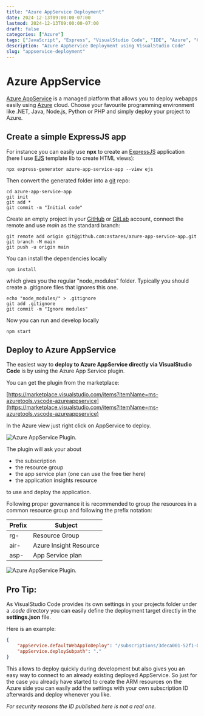 ```yaml
---
title: "Azure AppService Deployment"
date: 2024-12-13T09:00:00-07:00
lastmod: 2024-12-13T09:00:00-07:00
draft: false
categories: ["Azure"]
tags: ["JavaScript", "Express", "VisualStudio Code", "IDE", "Azure", "Cloud"]
description: "Azure AppService Deployment using VisualStudio Code"
slug: "appservice-deployment"
---
```


# Azure AppService

[Azure AppService](https://azure.microsoft.com/en-gb/products/app-service) is a managed platform that allows you to deploy webapps easily using [Azure](https://azure.com) cloud. Choose your favourite programming environment like .NET, Java, Node.js, Python or PHP and simply deploy your project to Azure.

## Create a simple ExpressJS app

For instance you can easily use **npx** to create an [ExpressJS](https://expressjs.com/) application (here I use [EJS](https://ejs.co) template lib to create HTML views):

```
npx express-generator azure-app-service-app --view ejs
```

Then convert the generated folder into a [git](https://git-scm.com/) repo:

```
cd azure-app-service-app
git init 
git add * 
git commit -m "Initial code"
```

Create an empty project in your [GitHub](https://github.com/) or [GitLab](https://gitlab.com) account, connect the remote and use *main* as the standard branch:
```
git remote add origin git@github.com:astares/azure-app-service-app.git
git branch -M main
git push -u origin main
```
You can install the dependencies locally
```
npm install 
```
which gives you the regular "node_modules" folder. Typically you should create a .gitignore files that ignores this one.

```
echo "node_modules/" > .gitignore
git add .gitignore
git commit -m "Ignore modules"
```

Now you can run and develop locally
```
npm start
```

## Deploy to Azure AppService

The easiest way to **deploy to Azure AppService directly via VisualStudio Code** is by using the Azure App Service plugin.

You can get the plugin from the marketplace:

[https://marketplace.visualstudio.com/items?itemName=ms-azuretools.vscode-azureappservice](https://marketplace.visualstudio.com/items?itemName=ms-azuretools.vscode-azureappservice)

In the Azure view just right click on AppService to deploy. 

![Azure AppService Plugin.](../images/azureappserviceplugin.png)

The plugin will ask your about

- the subscription
- the resource group
- the app service plan (one can use the free tier here)
- the application insights resource

to use and deploy the application.

Following proper governance it is recommended to group the resources in a common resource group and following the prefix notation: 

|Prefix|Subject|
|---|---|
|rg-|Resource Group|
|air-|Azure Insight Resource|   
|asp-|App Service plan

![Azure AppService Plugin.](../images/azureappservicedeployment.png)

## Pro Tip:
As VisualStudio Code provides its own settings in your projects folder under a *.code* directory you can easily define the deployment target directly in the **settings.json** file. 

Here is an example:

```JSON
{
    "appService.defaultWebAppToDeploy": "/subscriptions/3deca001-52f1-0d00-828a-841605b460f1/resourceGroups/rg-webapp-homepage/providers/Microsoft.Web/sites/azure-app-service-app",
    "appService.deploySubpath": "."
}
```

This allows to deploy quickly during development but also gives you an easy way to connect to an already existing deployed AppService. So just for the case you already have started to create the ARM resources on the Azure side you can easily add the settings with your own subscription ID afterwards and deploy whenever you like. 

*For security reasons the ID published here is not a real one.*

